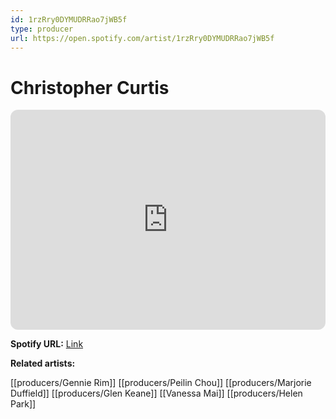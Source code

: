 ```yaml
---
id: 1rzRry0DYMUDRRao7jWB5f
type: producer
url: https://open.spotify.com/artist/1rzRry0DYMUDRRao7jWB5f
---
```

# Christopher Curtis

<iframe style="border-radius:12px" src="https://open.spotify.com/embed/artist/1rzRry0DYMUDRRao7jWB5f" width="100%" height="352" frameBorder="0" allowfullscreen="" allow="autoplay; clipboard-write; encrypted-media; fullscreen; picture-in-picture" loading="lazy"></iframe>

**Spotify URL:** [Link](https://open.spotify.com/artist/1rzRry0DYMUDRRao7jWB5f)

**Related artists:**

[[producers/Gennie Rim]]
[[producers/Peilin Chou]]
[[producers/Marjorie Duffield]]
[[producers/Glen Keane]]
[[Vanessa Mai]]
[[producers/Helen Park]]
